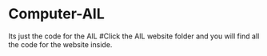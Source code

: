 # Computer-AIL
Its just the code for the AIL
#Click the AIL website folder and you will find all the code for the website inside.
